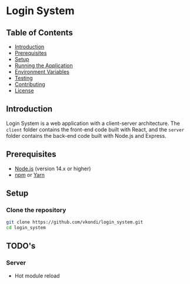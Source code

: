 # Login System

## Table of Contents
- [Introduction](#introduction)
- [Prerequisites](#prerequisites)
- [Setup](#setup)
- [Running the Application](#running-the-application)
- [Environment Variables](#environment-variables)
- [Testing](#testing)
- [Contributing](#contributing)
- [License](#license)

## Introduction
Login System is a web application with a client-server architecture. The `client` folder contains the front-end code built with React, and the `server` folder contains the back-end code built with Node.js and Express.


## Prerequisites
- [Node.js](https://nodejs.org/) (version 14.x or higher)
- [npm](https://www.npmjs.com/) or [Yarn](https://yarnpkg.com/)

## Setup
### Clone the repository
```bash
git clone https://github.com/vkondi/login_system.git
cd login_system
```

## TODO's
### Server
- Hot module reload